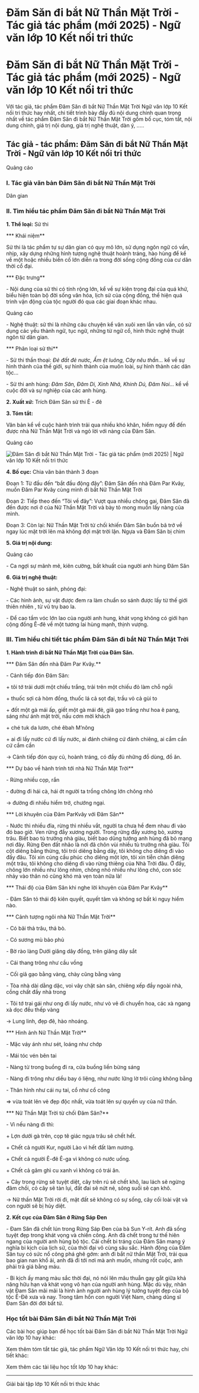 # Đăm Săn đi bắt Nữ Thần Mặt Trời - Tác giả tác phẩm (mới 2025) - Ngữ văn lớp 10 Kết nối tri thức

# Đăm Săn đi bắt Nữ Thần Mặt Trời - Tác giả tác phẩm (mới 2025) - Ngữ văn lớp 10 Kết nối tri thức

Với tác giả, tác phẩm Đăm Săn đi bắt Nữ Thần Mặt Trời Ngữ văn lớp 10 Kết nối tri thức hay nhất, chi tiết trình bày đầy đủ nội dung chính quan trọng nhất về tác phẩm Đăm Săn đi bắt Nữ Thần Mặt Trời gồm bố cục, tóm tắt, nội dung chính, giá trị nội dung, giá trị nghệ thuật, dàn ý, .....

## Tác giả - tác phẩm: Đăm Săn đi bắt Nữ Thần Mặt Trời - Ngữ văn lớp 10 Kết nối tri thức

Quảng cáo

### **I. Tác giả văn bản Đăm Săn đi bắt Nữ Thần Mặt Trời**

Dân gian

### **II. Tìm hiểu tác phẩm Đăm Săn đi bắt Nữ Thần Mặt Trời**

**1\. Thể loại:** Sử thi

*** Khái niệm**

Sử thi là tác phẩm tự sự dân gian có quy mô lớn, sử dụng ngôn ngữ có vần, nhịp, xây dựng những hình tượng nghệ thuật hoành tráng, hào hùng để kể về một hoặc nhiều biến cố lớn diễn ra trong đời sống cộng đồng của cư dân thời cổ đại.

*** Đặc trưng**

\- Nội dung của sử thi có tính rộng lớn, kể về sự kiện trọng đại của quá khứ, biểu hiện toàn bộ đời sống văn hóa, lịch sử của cộng đồng, thể hiện quá trình vận động của tộc người đó qua các giai đoạn khác nhau.

Quảng cáo

\- Nghệ thuật: sử thi là những câu chuyện kể văn xuôi xen lẫn văn vần, có sử dụng các yếu thành ngữ, tục ngữ, những từ ngữ cổ, hình thức nghệ thuật ngôn từ dân gian.

*** Phân loại sử thi**

\- Sử thi thần thoại:  _Đẻ đất đẻ nước, Ấm ệt luông, Cây nêu thần…_ kể về sự hình thành của thế giới, sự hình thành của muôn loài, sự hình thành các dân tộc…

\- Sử thi anh hùng:  _Đăm Săn, Đăm Di, Xinh Nhã, Khinh Dú, Đăm Noi…_ kể về cuộc đời và sự nghiệp của các anh hùng.

**2\. Xuất xứ:** Trích Đăm Săn sử thi Ê - đê 

**3\. Tóm tắt:**

Văn bản kể về cuộc hành trình trải qua nhiều khó khăn, hiểm nguy để đến được nhà Nữ Thần Mặt Trời và ngỏ lời với nàng của Đăm Săn.

Quảng cáo

![Đăm Săn đi bắt Nữ Thần Mặt Trời - Tác giả tác phẩm \(mới 2025\) | Ngữ văn lớp 10 Kết nối tri thức](https://vietjack.com/soan-van-lop-10-kn/images/tac-gia-tac-pham-dam-san-di-bat-nu-than-mat-troi.PNG)

**4\. Bố cục:** Chia văn bản thành 3 đoạn

Đoạn 1: Từ đầu đến “bắt đầu động đậy”: Đăm Săn đến nhà Đăm Par Kvây, muốn Đăm Par Kvây cùng mình đi bắt Nữ Thần Mặt Trời

Đoạn 2: Tiếp theo đến “Tôi về đây”: Vượt qua nhiều chông gai, Đăm Săn đã đến được nơi ở của Nữ Thần Mặt Trời và bày tỏ mong muốn lấy nàng của mình.

Đoạn 3: Còn lại: Nữ Thần Mặt Trời từ chối khiến Đăm Săn buồn bã trở về ngay lúc mặt trời lên mà không đợi mặt trời lặn. Ngựa và Đăm Săn bị chìm

**5\. Giá trị nội dung:**

Quảng cáo

\- Ca ngợi sự mãnh mẽ, kiên cường, bất khuất của người anh hùng Đăm Săn

**6\. Giá trị nghệ thuật:**

\- Nghệ thuật so sánh, phóng đại:

\- Các hình ảnh, sự vật được đem ra làm chuẩn so sánh được lấy từ thế giới thiên nhiên , từ vũ trụ bao la.

\- Để cao tầm vóc lớn lao của người anh hung, khát vọng không có giới hạn cộng đồng Ê-đê về một tương lai hùng mạnh, thịnh vượng. 

### **III. Tìm hiểu chi tiết tác phẩm Đăm Săn đi bắt Nữ Thần Mặt Trời**

**1\. Hành trình đi bắt Nữ Thần Mặt Trời của Đăm Săn.**

*** Đăm Săn đến nhà Đăm Par Kvây.**

\- Cảnh tiếp đón Đăm Săn:

\+ tôi tớ trải dưới một chiếu trắng, trải trên một chiếu đỏ làm chỗ ngồi

\+ thuốc sợi cả hòm đồng, thuốc lá cả sọt đại, trầu vỏ cả gùi to

\+ đốt một gà mái ấp, giết một gà mái đẻ, giã gạo trắng như hoa ê pang, sáng như ánh mặt trời, nấu cơm mời khách

\+ ché tuk da lươn, ché êbah M’nông

\+ ai đi lấy nước cứ đi lấy nước, ai đánh chiêng cứ đánh chiêng, ai cắm cần cứ cắm cần

→ Cảnh tiếp đón quy củ, hoành tráng, có đầy đủ những đồ dùng, đồ ăn. 

*** Dự báo về hành trình tới nhà Nữ Thần Mặt Trời**

\- Rừng nhiều cọp, rắn

\- đường đi hái cà, hái ớt người ta trồng chông lớn chông nhỏ

→ đường đi nhiều hiểm trở, chướng ngại.

*** Lời khuyên của Đăm ParKvây với Đăm Săn**

\- Nước thì nhiều đỉa, rừng thì nhiều vắt, người ta chưa hề đem nhau đi vào đó bao giờ. Ven rừng đầy xương người. Trong rừng đầy xương bò, xương trâu. Biết bao tù trưởng nhà giàu, biết bao dũng tướng anh hùng đã bỏ mạng nơi đây. Rừng Đen đất nhão là nơi đã chôn vùi nhiều tù trưởng nhà giàu. Tôi cột diêng bằng thừng, tôi trói diêng bằng dây, tôi không cho diêng đi vào đấy đâu. Tôi xin cúng cầu phúc cho diêng một lợn, tôi xin tiễn chân diêng một trâu, tôi không cho diêng đi vào rừng thiêng của Nhà Trời đâu. Ở đấy, chông lớn nhiều như lông nhím, chông nhỏ nhiều như lông chó, con sóc nhảy vào thân nó cũng khó mà vẹn toàn nữa là!

*** Thái độ của Đăm Săn khi nghe lời khuyên của Đăm Par Kvây**

\- Đăm Săn tỏ thái độ kiên quyết, quyết tâm và không sợ bất kì nguy hiểm nào.

*** Cảnh tượng ngôi nhà Nữ Thần Mặt Trời**

\- Có bãi thả trâu, thả bò. 

\- Có sương mù bảo phủ 

\- Bờ rào làng Dưới giăng dây đồng, trên giăng dây sắt

\- Cái thang trông như cầu vồng

\- Cối giã gạo bằng vàng, chày cũng bằng vàng

\- Tòa nhà dài dằng dặc, voi vây chặt sàn sân, chiêng xếp đầy ngoài nhà, cồng chất đầy nhà trong

\- Tôi tớ trai gái như ong đi lấy nước, như vò vẽ đi chuyển hoa, các xà ngang xà dọc đều thếp vàng

→ Lung linh, đẹp đẽ, hào nhoáng.

*** Hình ảnh Nữ Thần Mặt Trời**

\- Mặc váy ánh như sét, loáng như chớp

\- Mái tóc vén bên tai

\- Nàng từ trong buồng đi ra, cửa buồng liền bừng sáng

\- Nàng đi trông như diều bay ó liệng, như nước lững lờ trôi cũng không bằng

\- Thân hình như cái nụ tai, cổ như cổ công

=> vừa toát lên vẻ đẹp độc nhất, vừa toát lên sự quyền uy của nữ thần.

*** Nữ Thần Mặt Trời từ chối Đăm Săn?**

\- Vì nếu nàng đi thì:

\+ Lợn dưới gà trên, cọp tê giác ngựa trâu sẽ chết hết. 

\+ Chết cả người Kur, người Lào vì hết đất làm nương.

\+ Chết cả người Ê-đê Ê-ga vì không có nước uống. 

\+ Chết cả gâm ghì cu xanh vì không có trái ăn.

\+ Cây trong rừng sẽ tuyệt diệt, cây trên rú sẽ chết khô, lau lách sẽ ngừng đâm chồi, cỏ cây sẽ tàn lụi, đất đai sẽ nứt nẻ, sông suối sẽ cạn khô.

→ Nữ thần Mặt Trời rời đi, mặt đất sẽ không có sự sống, cây cối loài vật và con người sẽ bị hủy diệt.

**2\. Kết cục của Đăm Săn ở Rừng Sáp Đen**

\- Đam Săn đã chết lún trong Rừng Sáp Đen của bà Sun Y-rít. Anh đã sống tuyệt đẹp trong khát vọng và chiến công. Anh đã chết trong tư thế hiên ngang của người anh hùng bộ tộc. Cái chết bi tráng của Đăm Săn mang ý nghĩa bi kịch của lịch sử, của thời đại vô cùng sâu sắc. Hành động của Đăm Săn tuy có sức nổ công phá ghê gớm: anh đi bắt nữ thần Mặt Trời, trải qua bao gian nan khổ ải, anh đã đi tới nơi mà anh muốn, nhưng rốt cuộc, anh phải trả giá bằng máu.

\- Bi kịch ấy mang màu sắc thời đại, nó nói lên mâu thuẫn gay gắt giữa khả năng hữu hạn và khát vọng vô hạn của người anh hùng. Mặc dù vậy, nhân vật Đam Săn mãi mãi là hình ảnh người anh hùng lý tưởng tuyệt đẹp của bộ tộc Ê-Đê xưa và nay. Trong tâm hồn con người Việt Nam, chàng dũng sĩ Đam Săn đời đời bất tử.

### **Học tốt bài Đăm Săn đi bắt Nữ Thần Mặt Trời**

Các bài học giúp bạn để học tốt bài Đăm Săn đi bắt Nữ Thần Mặt Trời Ngữ văn lớp 10 hay khác:

Xem thêm tóm tắt tác giả, tác phẩm Ngữ Văn lớp 10 Kết nối tri thức hay, chi tiết khác:

Xem thêm các tài liệu học tốt lớp 10 hay khác:

* * *

Giải bài tập lớp 10 Kết nối tri thức khác
